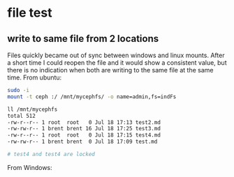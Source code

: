 # file test

## write to same file from 2 locations

Files quickly became out of sync between windows and linux mounts.
After a short time I could reopen the file and it would show a consistent value, but there is no indication when both are writing to the same file at the same time.
From ubuntu:

```bash
sudo -i
mount -t ceph :/ /mnt/mycephfs/ -o name=admin,fs=indFs

ll /mnt/mycephfs
total 512
-rw-r--r-- 1 root  root   0 Jul 18 17:13 test2.md
-rw-rw-r-- 1 brent brent 16 Jul 18 17:25 test3.md
-rw-r--r-- 1 root  root   0 Jul 18 17:15 test4.md
-rw-rw-r-- 1 brent brent  0 Jul 18 17:09 test.md

# test4 and test4 are locked
```

From Windows:

```bash
```
